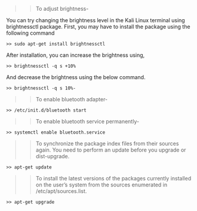 >> To adjust brightness-

You can try changing the brightness level in the Kali Linux terminal using brightnessctl package. First, you may have to install the package using the following command

	>> sudo apt-get install brightnessctl
 
After installation, you can increase the brightness using,

	>> brightnessctl -q s +10% 

And decrease the brightness using the below command.

	>> brightnessctl -q s 10%- 
	
	
	
>> To enable bluetooth adapter-

	>> /etc/init.d/bluetooth start
	
>> To enable bluetooth service permanently-
	
	>> systemctl enable bluetooth.service


>> To synchronize the package index files from their sources again. You need to perform an update before you upgrade or dist-upgrade.

	>> apt-get update
	
>> To install the latest versions of the packages currently installed on the user’s system from the sources enumerated in /etc/apt/sources.list. 

	>> apt-get upgrade
	


	
